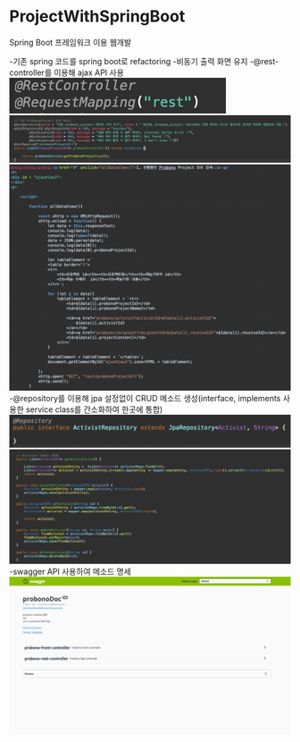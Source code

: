 # ProjectWithSpringBoot
Spring Boot 프레임워크 이용 웹개발

-기존 spring 코드를 spring boot로 refactoring
-비동기 출력 화면 유지
-@rest-controller를 이용해 ajax API 사용
<img src = "https://github.com/perfumemakes/ProjectWithSpringBoot/blob/main/step19_probonoProject/Screen%20Shot%202022-10-05%20at%207.43.46%20PM.png">
<img src = "https://github.com/perfumemakes/ProjectWithSpringBoot/blob/main/step19_probonoProject/Screen%20Shot%202022-10-05%20at%207.44.37%20PM.png">
<img src = "https://github.com/perfumemakes/ProjectWithSpringBoot/blob/main/step19_probonoProject/Screen%20Shot%202022-10-05%20at%207.47.30%20PM.png">
-@repository를 이용해 jpa 설정없이 CRUD 메소드 생성(interface, implements 사용한 service class를 간소화하여 한곳에 통합)<br>
<img src = "https://github.com/perfumemakes/ProjectWithSpringBoot/blob/main/step19_probonoProject/Screen%20Shot%202022-10-05%20at%207.36.00%20PM.png">
<img src = "https://github.com/perfumemakes/ProjectWithSpringBoot/blob/main/step19_probonoProject/Screen%20Shot%202022-10-05%20at%207.38.31%20PM.png"><br>
-swagger API 사용하여 메소드 명세
<br>
<img src = "https://github.com/perfumemakes/ProjectWithSpringBoot/blob/main/step19_probonoProject/swagger.png">
